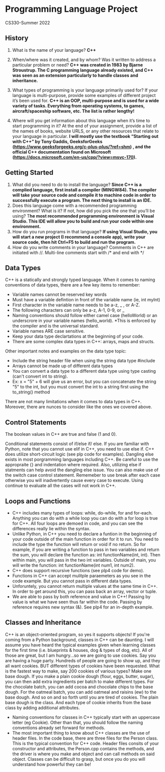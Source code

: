 # Programming Language Project
CS330-Summer 2022

## History
1)	What is the name of your language? **C++**

2)	When/where was it created, and by whom? Was it written to address a particular problem or need? **C++ was created in 1983 by Bjarne Stroustrup. The C programming language already existed, and C++ was seen as an extension particularly to handle classes and inheritance.** 

3)	What types of programming is your language primarily used for? If your language is multi-purpose, provide some examples of different project it’s been used for. **C++ is an OOP, multi-purpose and is used for a wide variety of tasks. Everything from operating systems, to games, aircraft/spaceship software, etc. The list is rather lengthy!** 

4)	Where will you get information about this language when it’s time to start programming in it? At the end of your assignment, provide a list of the names of books, website URLS, or any other resources that relate to your language in particular.  **I will mostly use the textbook “Starting out with C++” by Tony Gaddis, GeeksforGeeks (https://www.geeksforgeeks.org/c-plus-plus/?ref=shm) , and the official C++ documentation found on Microsoft (https://docs.microsoft.com/en-us/cpp/?view=msvc-170).**
 
## Getting Started
1)	What did you need to do to install the language? **Since C++ is a complied language, first install a compiler (MINGW84). The compiler will take your source code and compile it to machine code in order to successfully execute a program. The next thing to install is an IDE.**
2)	Does this language come with a recommended programming environment? What is it? If not, how did you pick the one that you’ll be using? T**he most recommended programming environment is Visual Studio. This IDE will allow you to build and run your code within one environment.**
3)	How do you run programs in that language? **If using Visual Studio, you will start a new project (I recommend a console app), write your source code, then hit Ctrl+F5 to build and run the program.**
4)	How do you write comments in your language? Comments in C++ are initiated with //. Multi-line comments start with /* and end with */ 

## Data Types
C++ is a statically and strongly typed language.
When it comes to naming conventions of data types, there are a few key items to remember:
 - Variable names cannot be reserved key words
 - Must have a variable defintion in front of the variable name (ie, int myInt)
 - First character in the variable name needs to be a-z, _ , or A-Z.
 - The following characters can only be a-z, A-1, 0-9, or _
 - Naming conventions should follow either camel case (helloWorld) or an underscrore in your variable names (hello_world).
 *This is enforced by the compiler and is the universal standard.
 - Variable names ARE case sensitive.
 - Keep your data type declartations at the beginning of your code.
 - There are some complex data types in C++: arrays, maps and structs.

Other important notes and examples on the data type topic:
 - Include the string header file when using the string data type #include <string>
 - Arrays cannot be made up of different data types
 - You can convert a data type to a different data type using type casting (can't convert int to string).
 - Ex: x = "5" + 6 will give us an error, but you can concatenate the string "5" to the int, but you must convert the int to a string first using the to_string() method

There are not many limitations when it comes to data types in C++. Moreover, there are nunces to consider like the ones we covered above. 

## Control Statements
The boolean values in C++ are true and false (1 and 0). 

Conditional statements consist of if/else if/ else. If you are familiar with Python, note that you cannot use elif in C++, you need to use else if. 
C++ does utilize short-circuit logic (see plp code for examples). 
Dangling else exists in most porgramming languages including C++. Be careful to use the appropraite {} and indentation where required. Also, utilizing else if statments can help avoid the dangling else issue.
You can also make use of the switch case control statement. Rememeber to use break after each case otherwise you will inadvertently cause every case to execute. Using continue to evaluate all the cases will not work in C++. 

## Loops and Functions
- C++ includes many types of loops: while, do-while, for and for-each. Anything you can do with a while loop you can do with a for loop is true for C++. All four loops are demoed in code, and you can see the differences really lie within the syntax. 
- Unlike Python, in C++ you need to declare a funtion in the beginning of your code outside of the main function in order for it to run. You need to include the type the function will return or void if no return. So for example, if you are writing a function to pass in two variables and return the sum, you will declare the function as: int functionName(int, int).
Then within main, you will pass in the two int variables. Outside of main, you will write the function: int functionName(int num1, int num2). 
- C++ does support recursive functions (see plp4 code for demo).
- Functions in C++ can accept mulitple paraemeters as you see in the code example. But you cannot pass in different data types. 
- Unforuntely, you cannot return multiple values at the same time in C++. In order to get around this, you can pass back an array, vector or tuple.
- We are able to pass by both reference and value in C++! Passing by value is what we have seen thus far within the code. Passing by reference requires new syntax (&). See plp4 for an in-depth example.  

## Classes and Inheritance
C++ is an object-oriented program, so yes it supports objects!
If you're coming from a Python background, classes in C++ can be daunting. I will assume you have heard the typical examples given when learning classes for the first time (i.e. blueprints & houses, dog & types of dog, etc). All of those are great, but I am hungry...so we are going to use cookies.
Say you are having a huge party. Hundreds of people are going to show up, and they all want cookies. BUT different types of cookies have been requested. What is the fastest way to make, say 200 cookies of various types? Make one base dough. If you make a plain cookie dough (flour, eggs, butter, sugar), you can then add extra ingredients per batch to make different types. For the chocolate batch, you can add cocoa and chocolate chips to the base dough. For the oatmeal batch, you can add oatmeal and raisins (ew) to the base dough. And so on and so forth until you are tired of cookies. The plain base dough is the class. And each type of cookie inherits from the base class by adding additional attributes. 
- Naming conventions for classes in C++ typically start with an uppercase letter (eg Cookie). Other than that, you should follow the naming conventions already set forward for methods.
- The most important thing to know about C++ classes are the use of header files. In the code base, there are three files for the Person class. This is the typical convention for C++ code. Header files consits of your constructor and attributes, the Person.cpp contains the methods, and the driver is where you make and object and can call methods on said object. 
Classes can be difficult to grasp, but once you do you will understand how powerful they can be!